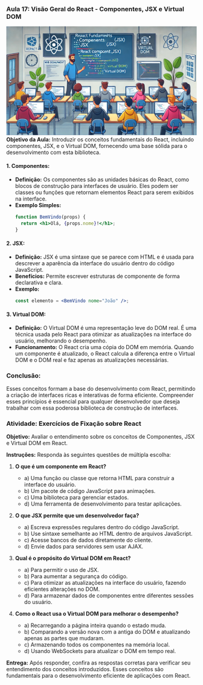 ### Aula 17: Visão Geral do React - Componentes, JSX e Virtual DOM
![](./assets/17.jpeg)
**Objetivo da Aula:**
Introduzir os conceitos fundamentais do React, incluindo componentes, JSX, e o Virtual DOM, fornecendo uma base sólida para o desenvolvimento com esta biblioteca.

#### **1. Componentes:**
- **Definição:** Os componentes são as unidades básicas do React, como blocos de construção para interfaces de usuário. Eles podem ser classes ou funções que retornam elementos React para serem exibidos na interface.
- **Exemplo Simples:**
  ```jsx
  function BemVindo(props) {
    return <h1>Olá, {props.nome}!</h1>;
  }
  ```

#### **2. JSX:**
- **Definição:** JSX é uma sintaxe que se parece com HTML e é usada para descrever a aparência da interface do usuário dentro do código JavaScript.
- **Benefícios:** Permite escrever estruturas de componente de forma declarativa e clara.
- **Exemplo:**
  ```jsx
  const elemento = <BemVindo nome="João" />;
  ```

#### **3. Virtual DOM:**
- **Definição:** O Virtual DOM é uma representação leve do DOM real. É uma técnica usada pelo React para otimizar as atualizações na interface do usuário, melhorando o desempenho.
- **Funcionamento:** O React cria uma cópia do DOM em memória. Quando um componente é atualizado, o React calcula a diferença entre o Virtual DOM e o DOM real e faz apenas as atualizações necessárias.

### Conclusão:
Esses conceitos formam a base do desenvolvimento com React, permitindo a criação de interfaces ricas e interativas de forma eficiente. Compreender esses princípios é essencial para qualquer desenvolvedor que deseja trabalhar com essa poderosa biblioteca de construção de interfaces.

### Atividade: Exercícios de Fixação sobre React

**Objetivo:** Avaliar o entendimento sobre os conceitos de Componentes, JSX e Virtual DOM em React.

**Instruções:** Responda às seguintes questões de múltipla escolha:

1. **O que é um componente em React?**
   - a) Uma função ou classe que retorna HTML para construir a interface do usuário.
   - b) Um pacote de código JavaScript para animações.
   - c) Uma biblioteca para gerenciar estados.
   - d) Uma ferramenta de desenvolvimento para testar aplicações.

2. **O que JSX permite que um desenvolvedor faça?**
   - a) Escreva expressões regulares dentro do código JavaScript.
   - b) Use sintaxe semelhante ao HTML dentro de arquivos JavaScript.
   - c) Acesse bancos de dados diretamente do cliente.
   - d) Envie dados para servidores sem usar AJAX.

3. **Qual é o propósito do Virtual DOM em React?**
   - a) Para permitir o uso de JSX.
   - b) Para aumentar a segurança do código.
   - c) Para otimizar as atualizações na interface do usuário, fazendo eficientes alterações no DOM.
   - d) Para armazenar dados de componentes entre diferentes sessões do usuário.

4. **Como o React usa o Virtual DOM para melhorar o desempenho?**
   - a) Recarregando a página inteira quando o estado muda.
   - b) Comparando a versão nova com a antiga do DOM e atualizando apenas as partes que mudaram.
   - c) Armazenando todos os componentes na memória local.
   - d) Usando WebSockets para atualizar o DOM em tempo real.

**Entrega:** Após responder, confira as respostas corretas para verificar seu entendimento dos conceitos introduzidos. Esses conceitos são fundamentais para o desenvolvimento eficiente de aplicações com React.